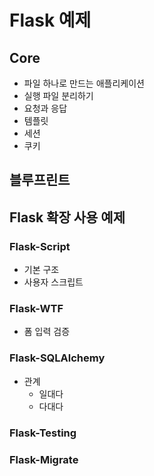 # Flask 예제

## Core

* 파일 하나로 만드는 애플리케이션
* 실행 파일 분리하기
* 요청과 응답
* 템플릿
* 세션
* 쿠키

## 블루프린트

## Flask 확장 사용 예제

### Flask-Script

* 기본 구조
* 사용자 스크립트

### Flask-WTF

* 폼 입력 검증

### Flask-SQLAlchemy

* 관계
    * 일대다
	* 다대다

### Flask-Testing

### Flask-Migrate
